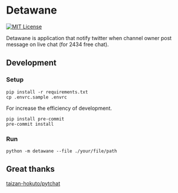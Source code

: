 # Detawane

[![MIT License](http://img.shields.io/badge/license-MIT-blue.svg?style=flat)](LICENSE)

Detawane is application that notify twitter when channel owner post message on live chat (for 2434 free chat).

## Development

### Setup

```shell
pip install -r requirements.txt
cp .envrc.sample .envrc
```

For increase the efficiency of development.

```shell
pip install pre-commit
pre-commit install
```

### Run

```shell
python -m detawane --file ./your/file/path
```

## Great thanks

[taizan-hokuto/pytchat](https://github.com/taizan-hokuto/pytchat)
